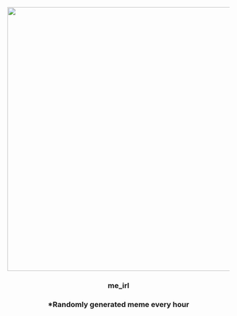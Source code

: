 <p align="center">
        <img src="https://i.redd.it/yr499e7tbrc91.gif" width="600" height="600">
        </p>
        <h3 align="center">me_irl</h3>
        <h3 align="center">*Randomly generated meme every hour</h3>
    